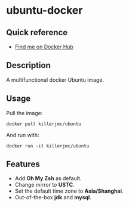 # ubuntu-docker

## Quick reference

+ [Find me on Docker Hub](https://hub.docker.com/repository/docker/killerjmc/ubuntu)

## Description

A multifunctional docker Ubuntu image.

## Usage

Pull the image:

```shell
docker pull killerjmc/ubuntu
```

And run with:

```shell
docker run -it killerjmc/ubuntu
```

## Features

+ Add **Oh My Zsh** as default.
+ Change mirror to  **USTC**.
+ Set the default time zone to **Asia/Shanghai**.
+ Out-of-the-box **jdk** and **mysql**.
